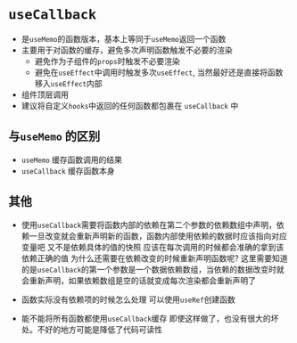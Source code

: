 # `useCallback`
- 是`useMemo`的函数版本，基本上等同于`useMemo`返回一个函数
- 主要用于对函数的缓存，避免多次声明函数触发不必要的渲染
  - 避免作为子组件的`props`时触发不必要渲染
  - 避免在`useEffect`中调用时触发多次`useEffect`, 当然最好还是直接将函数移入`useEffect`内部 
- 组件顶层调用
- 建议将自定义`hooks`中返回的任何函数都包裹在 `useCallback` 中

## 与`useMemo` 的区别
  - `useMemo` 缓存函数调用的结果
  - `useCallback` 缓存函数本身


## 其他

* 使用`useCallback`需要将函数内部的依赖在第二个参数的依赖数组中声明，依赖一旦改变就会重新声明新的函数，函数内部使用依赖的数据时应该指向对应变量吧 又不是依赖具体的值的快照 应该在每次调用的时候都会准确的拿到该依赖正确的值 为什么还需要在依赖改变的时候重新声明函数呢?
这里需要知道的是`useCallback`的第一个参数是一个数据依赖数组，当依赖的数据改变时就会重新声明，如果依赖数组是空的话就变成每次渲染都会重新声明了

* 函数实际没有依赖项的时候怎么处理
可以使用`useRef`创建函数

* 能不能将所有函数都使用`useCallback`缓存
即使这样做了，也没有很大的坏处。不好的地方可能是降低了代码可读性
